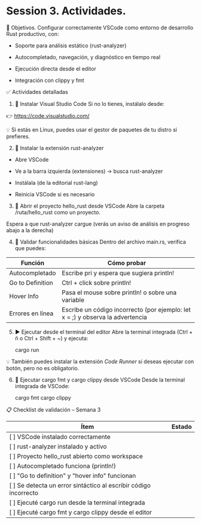 # Session 3. Actividades.

🎯 Objetivos.
Configurar correctamente VSCode como entorno de desarrollo Rust productivo, con:

* Soporte para análisis estático (rust-analyzer)

* Autocompletado, navegación, y diagnóstico en tiempo real

* Ejecución directa desde el editor

* Integración con clippy y fmt

✅ Actividades detalladas
1. 🧰 Instalar Visual Studio Code
Si no lo tienes, instálalo desde:

👉 https://code.visualstudio.com/

💡 Si estás en Linux, puedes usar el gestor de paquetes de tu distro si prefieres.

2. 🧩 Instalar la extensión rust-analyzer

* Abre VSCode

* Ve a la barra izquierda (extensiones) → busca rust-analyzer

* Instálala (de la editorial rust-lang)

* Reinicia VSCode si es necesario

3. 📂 Abrir el proyecto hello_rust desde VSCode
Abre la carpeta /ruta/hello_rust como un proyecto.

Espera a que rust-analyzer cargue (verás un aviso de análisis en progreso abajo a la derecha)

4. 🧪 Validar funcionalidades básicas
Dentro del archivo main.rs, verifica que puedes:

| Función |	Cómo probar |
| ----    | ---------- |
| Autocompletado | 	Escribe pri y espera que sugiera println! | 
| Go to Definition	|  Ctrl + click sobre println! | 
| Hover Info | 	Pasa el mouse sobre println! o sobre una variable | 
| Errores en línea | 	Escribe un código incorrecto (por ejemplo: let x = ;) y observa la advertencia | 

5. ▶ Ejecutar desde el terminal del editor
Abre la terminal integrada (Ctrl + ñ o Ctrl + Shift + ~) y ejecuta:

    cargo run

💡 También puedes instalar la extensión *Code Runner* si deseas ejecutar con botón, pero no es obligatorio.

6. 🎯 Ejecutar cargo fmt y cargo clippy desde VSCode
Desde la terminal integrada de VSCode:

    cargo fmt
    cargo clippy
   
📋 Checklist de validación – Semana 3

| Ítem | 	Estado | 
|  --- |  ----- | 
| [ ] VSCode instalado correctamente	|  | 
| [ ] rust-analyzer instalado y activo	|  | 
| [ ] Proyecto hello_rust abierto como workspace	|  | 
| [ ] Autocompletado funciona (println!)	|  | 
| [ ] "Go to definition" y "hover info" funcionan	|  | 
| [ ] Se detecta un error sintáctico al escribir código incorrecto	|  | 
| [ ] Ejecuté cargo run desde la terminal integrada	|  | 
| [ ] Ejecuté cargo fmt y cargo clippy desde el editor |  | 


